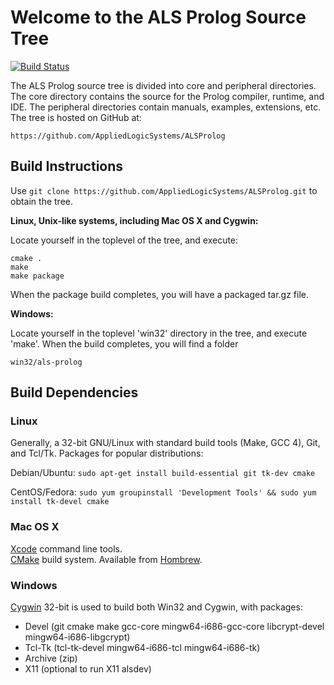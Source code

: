 Welcome to the ALS Prolog Source Tree
=====================================

[![Build Status](https://travis-ci.org/AppliedLogicSystems/ALSProlog.svg?branch=master)](https://travis-ci.org/AppliedLogicSystems/ALSProlog)

The ALS Prolog source tree is divided into core and peripheral
directories.  The core directory contains the source for the Prolog
compiler, runtime, and IDE. The peripheral directories contain manuals, examples, extensions, etc. The tree is hosted on GitHub at:

	https://github.com/AppliedLogicSystems/ALSProlog

Build Instructions
------------------

Use `git clone https://github.com/AppliedLogicSystems/ALSProlog.git` to obtain the tree.

**Linux, Unix-like systems, including Mac OS X and Cygwin:**

Locate yourself in the toplevel of the tree, and execute:

	cmake .
	make
	make package
	   

 When the package build completes, you will have a packaged tar.gz file.

**Windows:**

Locate yourself in the toplevel 'win32' directory in the tree, and execute 'make'.  When the build completes, you will find a folder  

	win32/als-prolog	

Build Dependencies
------------------

### Linux

Generally, a 32-bit GNU/Linux with standard build tools (Make, GCC 4), Git, and Tcl/Tk. Packages for popular distributions:

Debian/Ubuntu: `sudo apt-get install build-essential git tk-dev cmake`

CentOS/Fedora: `sudo yum groupinstall 'Development Tools' && sudo yum install tk-devel cmake`

### Mac OS X

[Xcode](https://developer.apple.com/xcode/) command line tools.  
[CMake](https://cmake.org) build system. Available from [Hombrew](http://brewformulas.org/Cmake).  

### Windows

[Cygwin](https://cygwin.com) 32-bit is used to build both Win32 and Cygwin, with packages:

- Devel (git cmake make gcc-core mingw64-i686-gcc-core libcrypt-devel mingw64-i686-libgcrypt)
- Tcl-Tk (tcl-tk-devel mingw64-i686-tcl mingw64-i686-tk)
- Archive (zip)
- X11 (optional to run X11 alsdev)
